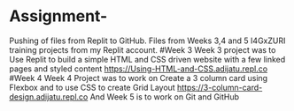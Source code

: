 # Assignment-
Pushing of files from Replit to GitHub.
Files from Weeks 3,4 and 5 I4GxZURI training projects 
from my Replit account.
#Week 3
Week 3 project was to Use Replit to build a simple HTML and CSS driven website with a few linked pages and styled content
https://Using-HTML-and-CSS.adijatu.repl.co
#Week 4
Week 4 Project was to work on Create a 3 column card using Flexbox and  to use CSS to create Grid Layout 
https://3-column-card-design.adijatu.repl.co
And Week 5 is to work on Git and GitHub 
